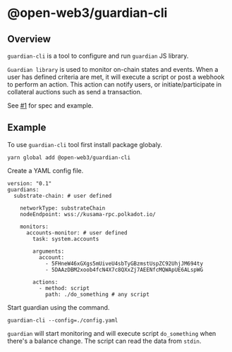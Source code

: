 # @open-web3/guardian-cli

## Overview

`guardian-cli` is a tool to configure and run `guardian` JS library.

`Guardian library` is used to monitor on-chain states and events. When a user has defined criteria are met, it will execute a script or post a webhook to perform an action. This action can notify users, or initiate/participate in collateral auctions such as send a transaction.


See [#1](https://github.com/open-web3-stack/guardian/issues/1) for spec and example.

## Example

To use `guardian-cli` tool first install package globaly.

```
yarn global add @open-web3/guardian-cli
```

Create a YAML config file.

```
version: "0.1"
guardians:
  substrate-chain: # user defined

    networkType: substrateChain
    nodeEndpoint: wss://kusama-rpc.polkadot.io/

    monitors:
      accounts-monitor: # user defined
        task: system.accounts

        arguments:
          account:
            - 5FHneW46xGXgs5mUiveU4sbTyGBzmstUspZC92UhjJM694ty
            - 5DAAzDBM2xoob4fcN4X7c8QXxZj7AEENfcMQWApUE6ALspWG

        actions:
          - method: script
            path: ./do_something # any script
```

Start guardian using the command.

```
guardian-cli --config=./config.yaml
```

`guardian` will start monitoring and will execute script `do_something` when there's a balance change. The script can read the data from `stdin`.
